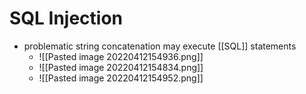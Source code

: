 # SQL Injection
+ problematic string concatenation may execute [[SQL]] statements
	+ ![[Pasted image 20220412154936.png]]
	+ ![[Pasted image 20220412154834.png]]
	+ ![[Pasted image 20220412154952.png]]